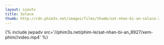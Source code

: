 ```yaml
---
layout: sieutv
title: Solace
thumb: http://cdn.phim3s.net/images/films/thumb/sat-nhan-bi-an-solace-2015.jpg
---
```

{% include jwpadv src='//phim3s.net/phim-le/sat-nhan-bi-an_8927/xem-phim//video.mp4' %}